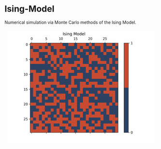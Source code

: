# Ising-Model

Numerical simulation via Monte Carlo methods of the Ising Model.

<p align="center">
  <img src="https://github.com/domipm/Ising-Model/blob/main/visualization.gif" height="384" width="512" >
</p>
